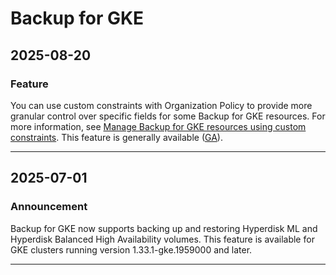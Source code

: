# Backup for GKE

## 2025-08-20

### Feature

You can use custom constraints with Organization Policy to provide more granular control over specific fields for some Backup for GKE resources. For more information, see [Manage Backup for GKE resources using custom constraints](https://cloud.google.com/kubernetes-engine/docs/add-on/backup-for-gke/how-to/create-custom-constraints). This feature is generally available ([GA](https://cloud.google.com/products#product-launch-stages)).

---
## 2025-07-01

### Announcement

Backup for GKE now supports backing up and restoring Hyperdisk ML and Hyperdisk Balanced High Availability volumes. This feature is available for GKE clusters running version 1.33.1-gke.1959000 and later.

---
